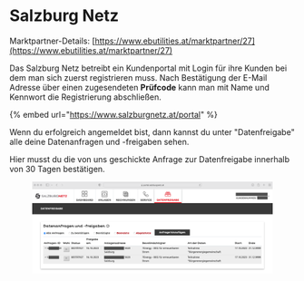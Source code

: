 # Salzburg Netz

Marktpartner-Details: [https://www.ebutilities.at/marktpartner/27](https://www.ebutilities.at/marktpartner/27)

Das Salzburg Netz betreibt ein Kundenportal mit Login für ihre Kunden bei dem man sich zuerst registrieren muss. Nach Bestätigung der E-Mail Adresse über einen zugesendeten **Prüfcode** kann man mit Name und Kennwort die Registrierung abschließen. &#x20;

{% embed url="https://www.salzburgnetz.at/portal" %}

Wenn du erfolgreich angemeldet bist, dann kannst du unter "Datenfreigabe" alle deine Datenanfragen und -freigaben sehen.&#x20;

Hier musst du die von uns geschickte Anfrage zur Datenfreigabe innerhalb von 30 Tagen bestätigen.&#x20;

<figure><img src="../../.gitbook/assets/image (4).png" alt=""><figcaption></figcaption></figure>
